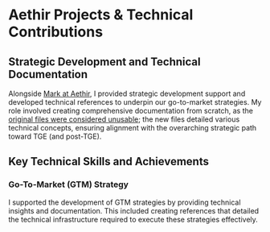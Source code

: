 # Aethir Projects & Technical Contributions

## Strategic Development and Technical Documentation

Alongside [Mark at Aethir](https://drive.google.com/file/d/1Bh-VBEZgQhV8epTdzdBs9y4G16se4B6I/view?usp=drive_link), I provided strategic development support and developed technical references to underpin our go-to-market strategies. My role involved creating comprehensive documentation from scratch, as the [original files were considered unusable](https://drive.google.com/file/d/1tlr91rpH_yG8avMzgjr0cEnHSPQ80JXT/view?usp=drive_link); the new files detailed various technical concepts, ensuring alignment with the overarching strategic path toward TGE (and post-TGE).

## Key Technical Skills and Achievements

### Go-To-Market (GTM) Strategy
I supported the development of GTM strategies by providing technical insights and documentation. This included creating references that detailed the technical infrastructure required to execute these strategies effectively.